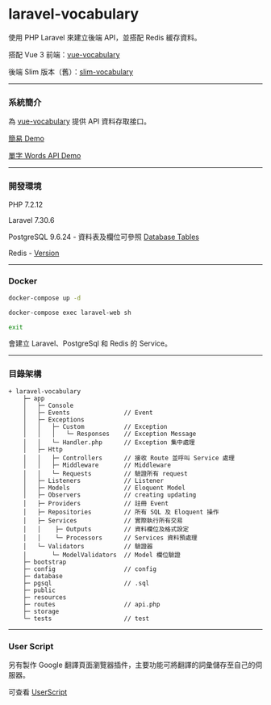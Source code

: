 # laravel-vocabulary

使用 PHP Laravel 來建立後端 API，並搭配 Redis 緩存資料。

搭配 Vue 3 前端：[vue-vocabulary](https://github.com/tk50486yui/vue-vocabulary.git)

後端 Slim 版本（舊）：[slim-vocabulary](https://github.com/tk50486yui/slim-vocabulary.git)

---
### 系統簡介

為 [vue-vocabulary](https://github.com/tk50486yui/vue-vocabulary.git) 提供 API 資料存取接口。

[簡易 Demo](https://vue.yuex.site/vue-vocabulary/)

[單字 Words API Demo](https://api.yuex.site/public/api/words)

---
### 開發環境

PHP 7.2.12

Laravel 7.30.6

PostgreSQL 9.6.24 - 資料表及欄位可參照 [Database Tables](pgsql/tables.sql)

Redis - [Version](https://github.com/microsoftarchive/redis/releases/tag/win-3.0.504)

---
### Docker

``` bash
docker-compose up -d
``` 

```bash
docker-compose exec laravel-web sh

exit
``` 

會建立 Laravel、PostgreSql 和 Redis 的 Service。

---
### 目錄架構
```    
+ laravel-vocabulary
    ├─ app
    │   ├─ Console
    │   ├─ Events               // Event
    │   ├─ Exceptions
    │   │   ├─ Custom           // Exception
    │   │   │   └─ Responses    // Exception Message
    │   │   └─ Handler.php      // Exception 集中處理
    │   ├─ Http
    │   │   ├─ Controllers      // 接收 Route 並呼叫 Service 處理
    │   │   ├─ Middleware       // Middleware
    │   │   └─ Requests         // 驗證所有 request
    │   ├─ Listeners            // Listener
    │   ├─ Models               // Eloquent Model
    │   ├─ Observers            // creating updating
    │   ├─ Providers            // 註冊 Event
    │   ├─ Repositories         // 所有 SQL 及 Eloquent 操作
    │   ├─ Services             // 實際執行所有交易
    │   │    ├─ Outputs         // 資料欄位及格式設定
    │   │    └─ Processors      // Services 資料預處理
    │   └─ Validators           // 驗證器
    │       └─ ModelValidators  // Model 欄位驗證
    ├─ bootstrap
    ├─ config                   // config
    ├─ database
    ├─ pgsql                    // .sql
    ├─ public
    ├─ resources
    ├─ routes                   // api.php
    ├─ storage
    └─ tests                    // test

```
---
### User Script

另有製作 Google 翻譯頁面瀏覽器插件，主要功能可將翻譯的詞彙儲存至自己的伺服器。

可查看 [UserScript](https://gist.github.com/tk50486yui/54cabdf110fbb4d3589a0fa9a8834bbe)